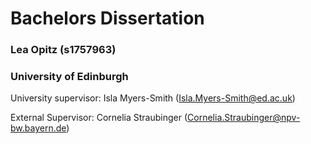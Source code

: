 # Bachelors Dissertation 

### Lea Opitz (s1757963)
### University of Edinburgh

University supervisor: Isla Myers-Smith (Isla.Myers-Smith@ed.ac.uk)

External Supervisor: Cornelia Straubinger (Cornelia.Straubinger@npv-bw.bayern.de)
